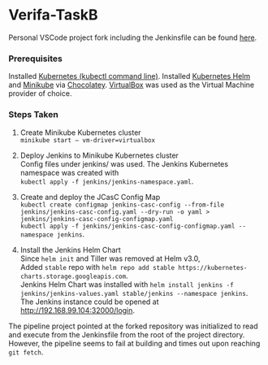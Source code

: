 # Verifa-TaskB  
Personal VSCode project fork including the Jenkinsfile can be found [here](https://github.com/geonhuiy/vscode).  

### Prerequisites
Installed [Kubernetes (kubectl command line)](https://kubernetes.io/docs/tasks/tools/install-kubectl/). Installed [Kubernetes Helm](https://helm.sh/docs/intro/) and [Minikube](https://kubernetes.io/docs/setup/learning-environment/minikube/) via [Chocolatey](https://chocolatey.org/). [VirtualBox](https://www.virtualbox.org/) was used as the Virtual Machine provider of choice.  

### Steps Taken
1. Create Minikube Kubernetes cluster  
`minikube start — vm-driver=virtualbox`  

2. Deploy Jenkins to Minikube Kubernetes cluster  
Config files under jenkins/ was used. The Jenkins Kubernetes namespace was created with  
`kubectl apply -f jenkins/jenkins-namespace.yaml`.  

3. Create and deploy the JCasC Config Map  
`kubectl create configmap jenkins-casc-config --from-file jenkins/jenkins-casc-config.yaml --dry-run -o yaml > jenkins/jenkins-casc-config-configmap.yaml`  
`kubectl apply -f jenkins/jenkins-casc-config-configmap.yaml --namespace jenkins`.  

4. Install the Jenkins Helm Chart  
Since `helm init` and Tiller was removed at Helm v3.0,  
Added `stable` repo with `helm repo add stable https://kubernetes-charts.storage.googleapis.com`.  
Jenkins Helm Chart was installed with `helm install jenkins -f jenkins/jenkins-values.yaml stable/jenkins --namespace jenkins`.  
The Jenkins instance could be opened at http://192.168.99.104:32000/login.  

The pipeline project pointed at the forked repository was initialized to read and execute from the Jenkinsfile from the root of the project directory. However, the pipeline seems to fail at building and times out upon reaching `git fetch`.  
